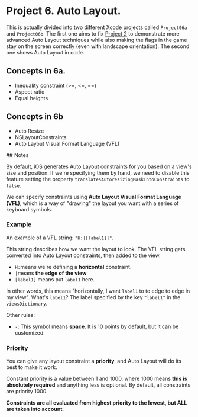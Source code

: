 
# Project 6. Auto Layout.

This is actually divided into two different Xcode projects called `Project06a` and `Project06b`. The first one aims to fix [Project 2](./../Project02) to demonstrate more advanced Auto Layout techniques while also making the flags in the game stay on the screen correctly (even with landscape orientation). The second one shows Auto Layout in code.

## Concepts in 6a.

- Inequality constraint (>=, <=, ==)
- Aspect ratio
- Equal heights


## Concepts in 6b

- Auto Resize
- NSLayoutConstraints
- Auto Layout Visual Format Language (VFL)

## Notes

By default, iOS generates Auto Layout constraints for you based on a view's size and position. If we're specifying them by hand, we need to disable this feature setting the property `translatesAutoresizingMaskIntoConstraints` to `false`.

We can specify constraints using **Auto Layout Visual Format Language (VFL)**, which is a way of "drawing" the layout you want with a series of keyboard symbols.

### Example

An example of a VFL string: `"H:|[label1]|"`.

This string describes how we want the layout to look. The VFL string gets converted into Auto Layout constraints, then added to the view.

* `H:`means we're defining a **horizontal** constraint.
* `|`means **the edge of the view**
* `[label1]` means put `label1` here.

In other words, this means "horizontally, I want `label1` to to edge to edge in my view". What's `label1`? The label specified by the key `"label1"` in the `viewsDictionary`.

Other rules:

* `-`: This symbol means **space**. It is 10 points by default, but it can be customized.

### Priority

You can give any layout constraint a **priority**, and Auto Layout will do its best to make it work.

Constant priority is a value between 1 and 1000, where 1000 means **this is absolutely required** and anything less is optional. By default, all constraints are priority 1000.

**Constraints are all evaluated from highest priority to the lowest, but ALL are taken into account**.

